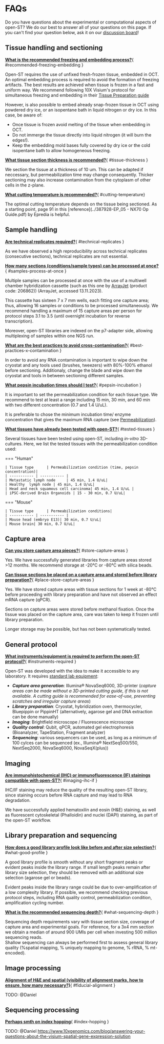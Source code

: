 # FAQs 

Do you have questions about the experimental or computational aspects of open-ST?
We do our best to answer all of your questions on this page. If you can't find your question 
below, ask it on our [discussion board]!

  [discussion board]: https://github.com/rajewsky-lab/openst/discussions/new/chooses


## Tissue handling and sectioning

[__What is the recommended freezing and embedding process?__](#recommended-freezing-embedding){ #recommended-freezing-embedding }

Open-ST requires the use of unfixed fresh-frozen tissue, embedded in OCT. An optimal embedding process is required to avoid the formation of freezing artifacts. The best results are achieved when tissue is frozen in a fast and uniform way.
We recommend following 10X Visium's protocol for simultaneous freezing and embedding in their [Tissue Preparation guide](https://cdn.10xgenomics.com/image/upload/v1695417744/support-documents/CG000240_Demonstrated_Protocol_VisiumSpatialProtocols_TissuePreparationGuide_RevE.pdf)

However, is also possible to embed already snap-frozen tissue in OCT using powdered dry ice, or an isopentane bath in liquid nitrogen or dry ice. In this case, be aware of:

- Once tissue is frozen avoid melting of the tissue when embedding in OCT.
- Do not immerge the tissue directly into liquid nitrogen (it will burn the edges!).
- Keep the embedding mold bases fully covered by dry ice or the cold isopentane bath to allow homogeneous freezing.


[__What tissue section thickness is recommended?__](#tissue-thickness){ #tissue-thickness }

We section the tissue at a thickness of 10 um. This can be adapted if neccessary, but permeabilization time may change consequently. Thicker sectioning may also increase contamination from the cytoplasm of other cells in the z-plane.

[__What cutting temperature is recommended?__](#cutting-temperature){ #cutting-temperature}

The optimal cutting temperature depends on the tissue being sectioned. As a starting point, page 91 in this [reference](../387928-EP_05 - NX70 Op Guide.pdf) by Epredia is helpful.

## Sample handling

[__Are technical replicates required?__](#technical-replicates){ #technical-replicates }

As we have observed a high reproducibility across technical replicates (consecutive sections), technical replicates are not essential.

[__How many sections (conditions/sample types) can be processed at once?__](#samples-process-at-once){ #samples-process-at-once }
	
Multiple samples can be processed at once with the use of a multiwell chamber hybridization cassette
(such as this one by [ArrayJet](https://arrayjet.com/consumables/proplate-multi-well-chambers-16-well-slide-module) (product code: 206862)) (ArrayJet, accessed 13.11.2023). 

This cassette has sixteen 7 x 7 mm wells, each fitting one capture area; thus, allowing 16 samples or conditions to be processed simultaneously.
We recommend handling a maximum of 15 capture areas per person for protocol steps 3.1 to 3.5 (until overnight incubation for reverse transcription).

Moreover, open-ST libraries are indexed on the p7-adapter side, allowing multiplexing of samples within one NGS run. 

[__What are the best practices to avoid cross-contamination?__](#best-practices-x-contamination){ #best-practices-x-contamination }

In order to avoid any RNA contamination is important to wipe down the cryostat and any tools used (brushes, tweezers) with 80%-100% ethanol before sectioning. Additionaly, change the blade and wipe down the cryostat and tools in between sectioning different samples. 

[__What pepsin incubation times should I test?__](#pepsin-incubation){ #pepsin-incubation }

It is important to set the permeabilization condition for each tissue type. 
We recommend to test at least a range including 15 min, 30 min, and 60 min with two different concentration (0.7 and 1.4 U/uL). 

It is preferable to chose the minimum incubation time/ enzyme concentration that
gives the maximum RNA capture (see [Permeabilization](experimental/library_preparation.md#permeabilization)).

[__What tissues have already been tested with open-ST?__](#tested-tissues){ #tested-tissues }

Several tissues have been tested using open-ST, including *in-vitro* 3D-cultures.
Here, we list the tested tissues with the permeabilization condition used:

=== "Human"

    | Tissue type      | Permeabilization condition (time, pepsin concentration)|
    | ----------- | ----------- | 
    | Metastatic lymph node     | 45 min, 1.4 U/uL| 
    | Healthy  lymph node | 45 min, 1.4 U/uL|
    | Head and neck squamous cell carcinoma| 45 min, 1.4 U/uL | 
    | iPSC-derived Brain Organoids | 15 - 30 min, 0.7 U/uL|

=== "Mouse"

    | Tissue type      | Permeabilization conditions|
    | ----------- | ----------- | 
    | Mouse head (embryo E13)| 30 min, 0.7 U/uL|
    | Mouse brain| 30 min, 0.7 U/uL|

## Capture area
[__Can you store capture area pieces?__](#store-capture-areas){ #store-capture-areas }

Yes. We have successfully generated libraries from capture areas stored >12 months. We recommend storage at -20°C or -80°C with silica beads. 

[__Can tissue sections be placed on a capture area and stored before library preparation?__](#place-store-capture-areas){ #place-store-capture-areas }

Yes. We have stored capture areas with tissue sections for 1 week at -80°C before proceeding with library
preparation and have not observed an effect mRNA capture (qPCR). 

Sections on capture areas were stored before methanol fixation. Once the tissue was placed on the capture area,
care was taken to keep it frozen until library preparation.

Longer storage may be possible, but has not been systematically tested. 

## General protocol
[__What instruments/equipment is required to perform the open-ST protocol?__](#instruments-required){ #instruments-required }

Open-ST was developed with the idea to make it accessible to any laboratory. It requires [standard lab equipment](experimental/getting_started.md): 

-	***Capture area generation***: Illumina® NovaSeq6000, 3D-printer (*capture areas can be made without a 3D-printed cutting guide, if this is not available. A cutting guide is recommended for ease-of-use, preventing scratches and irregular capture areas*)  
- 	***Library preparation***: Cryostat, hybridization oven, thermocycler, Bluepippin or PippinHT (alternatively, agarose gel and DNA extraction can be done manually)
-	***Imaging***: Brightfield microscope / Fluorescence microscope 
-	***Quality control***: Qubit, qPCR, automated gel electrophoresis (Bioanalyzer, TapeStation, Fragment analyzer)
- 	***Sequencing***: various sequencers can be used, as long as a minimum of 100 cylces can be sequenced (ex., Illumina® NextSeq500/550, NextSeq2000, NovaSeq6000, NovaSeqX(plus))

## Imaging
[__Are immunohistochemical (IHC) or immunofluorescence (IF) stainings compatible with open-ST?__](#imaging-ihc-if){ #imaging-ihc-if }

IHC/IF staining may reduce the quality of the resulting open-ST library, since staining occurs before RNA capture and may lead to RNA degradation.  

We have successfully applied hematoxilin and eosin (H&E) staining, as well as fluorescent cytoskeletal (Phalloidin) and nuclei (DAPI) staining, as part of the open-ST workflow.


## Library preparation and sequencing
[__How does a good library profile look like before and after size selection?__](#what-good-profile){ #what-good-profile }
		
A good library profile is smooth without any short fragment peaks or evident peaks inside the library range.
If small length peaks remain after library size selection, they should be removed with an additional size selection (agarose gel or beads). 

Evident peaks inside the library range could be due to over-amplification of a low complexity library.
If possible, we recommend checking previous protocol steps, including RNA quality control, permeabilization condition, amplification cycling number.

[__What is the recommended sequencing depth?__](#what-sequencing-depth){ #what-sequencing-depth }

Sequencing depth requirements vary with tissue section size, coverage of capture area and experimental goals.
For reference, for a 3x4 mm section we obtain a median of around 900 UMIs per cell when investing 500 million sequencing reads.  
Shallow sequencing can always be performed first to assess general library quality (%spatial mapping, % uniquely mapping to genome, % rRNA, % mt-encoded). 


## Image processing
[__Alignment of H&E and spatial (visibility of alignment marks, how to ensure, how many necessary?)__](#fiducial-alignment){ #fiducial-alignment }

TODO: @Daniel

## Sequencing processing
[__Perhaps smth on index hopping__](#index-hopping){ #index-hopping }

TODO: @Daniel
https://www.10xgenomics.com/blog/answering-your-questions-about-the-visium-spatial-gene-expression-solution 